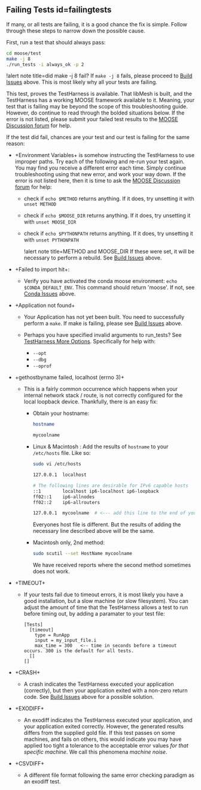 ## Failing Tests id=failingtests

If many, or all tests are failing, it is a good chance the fix is simple. Follow through these steps to narrow down the possible cause.

First, run a test that should always pass:

```bash
cd moose/test
make -j 8
./run_tests -i always_ok -p 2
```

!alert note title=did make -j 8 fail?
If `make -j 8` fails, please proceed to [Build Issues](help/troubleshooting.md#buildissues) above. This is most likely why all your tests are failing.

This test, proves the TestHarness is available. That libMesh is built, and the TestHarness has a working MOOSE framework available to it. Meaning, your test that is failing may be beyond the scope of this troubleshooting guide. However, do continue to read through the bolded situations below. If the error is not listed, please submit your failed test results to the [MOOSE Discussion forum](https://github.com/idaholab/moose/discussions) for help.

If the test did fail, chances are your test and our test is failing for the same reason:

- +Environment Variables+ is somehow instructing the TestHarness to use improper paths. Try each of the following and re-run your test again. You may find you receive a different error each time. Simply continue troubleshooting using that new error, and work your way down. If the error is not listed here, then it is time to ask the [MOOSE Discussion forum](https://github.com/idaholab/moose/discussions) for help:

  - check if `echo $METHOD` returns anything. If it does, try unsetting it with `unset METHOD`
  - check if `echo $MOOSE_DIR` returns anything. If it does, try unsetting it with `unset MOOSE_DIR`
  - check if `echo $PYTHONPATH` returns anything. If it does, try unsetting it with `unset PYTHONPATH`

    !alert note title=METHOD and MOOSE_DIR
    If these were set, it will be necessary to perform a rebuild. See [Build Issues](help/troubleshooting.md#buildissues) above.

- +Failed to import hit+:

  - Verify you have activated the conda moose environment: `echo $CONDA_DEFAULT_ENV`. This command should return 'moose'. If not, see [Conda Issues](help/troubleshooting.md#condaissues) above.

- +Application not found+

  - Your Application has not yet been built. You need to successfully perform a `make`. If make is failing, please see [Build Issues](help/troubleshooting.md#buildissues) above.
  - Perhaps you have specified invalid arguments to run_tests? See [TestHarness More Options](python/TestHarness.md#moreoptions). Specifically for help with:

    - `--opt`
    - `--dbg`
    - `--oprof`

- +gethostbyname failed, localhost (errno 3)+

  - This is a fairly common occurrence which happens when your internal network stack / route, is not correctly configured for the local loopback device. Thankfully, there is an easy fix:

    - Obtain your hostname:

      ```bash
      hostname

      mycoolname
      ```

    - Linux & Macintosh : Add the results of `hostname` to your `/etc/hosts` file. Like so:

      ```bash
      sudo vi /etc/hosts

      127.0.0.1  localhost

      # The following lines are desirable for IPv6 capable hosts
      ::1        localhost ip6-localhost ip6-loopback
      ff02::1    ip6-allnodes
      ff02::2    ip6-allrouters

      127.0.0.1  mycoolname  # <--- add this line to the end of your hosts file
      ```

      Everyones host file is different. But the results of adding the necessary line described above will be the same.

    - Macintosh only, 2nd method:

      ```bash
      sudo scutil --set HostName mycoolname
      ```

      We have received reports where the second method sometimes does not work.

- +TIMEOUT+

  - If your tests fail due to timeout errors, it is most likely you have a good installation, but a slow machine (or slow filesystem). You can adjust the amount of time that the TestHarness allows a test to run before timing out, by adding a paramater to your test file:

    ```pre
    [Tests]
      [timeout]
        type = RunApp
        input = my_input_file.i
        max_time = 300   <-- time in seconds before a timeout occurs. 300 is the default for all tests.
      []
    []
    ```

- +CRASH+

  - A crash indicates the TestHarness executed your application (correctly), but then your application exited with a non-zero return code. See [Build Issues](help/troubleshooting.md#buildissues) above for a possible solution.

- +EXODIFF+

  - An exodiff indicates the TestHarness executed your application, and your application exited correctly. However, the generated results differs from the supplied gold file. If this test passes on some machines, and fails on others, this would indicate you may have applied too tight a tolerance to the acceptable error values *for that specific machine*. We call this phenomena *machine noise*.

- +CSVDIFF+

  - A different file format following the same error checking paradigm as an exodiff test.

